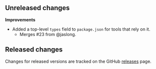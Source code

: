 ## Unreleased changes

**Improvements**

- Added a top-level `types` field to `package.json` for tools that rely on it.
  - Merges #23 from @jaslong.

## Released changes

Changes for released versions are tracked on the GitHub [releases](https://github.com/slevithan/regex/releases) page.
